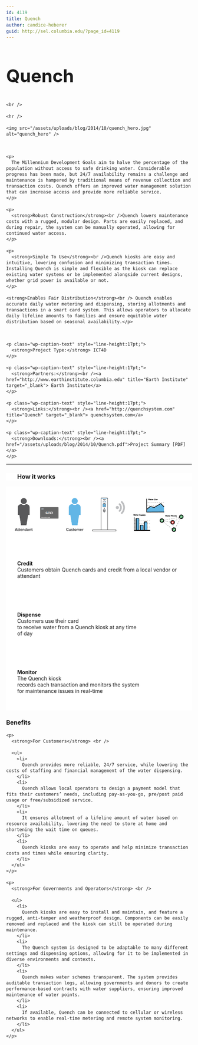 ```yaml
---
id: 4119
title: Quench
author: candice-heberer
guid: http://sel.columbia.edu/?page_id=4119
---
```

<div class="row-fluid">
  <div class="span12">
    <h2 style="font-size:48px !important;">
      Quench
    </h2>
    
    <br /> 
    
    <hr />
    
    <img src="/assets/uploads/blog/2014/10/quench_hero.jpg" alt="quench_hero" />
  </div>
</div>

<div class="row-fluid">
  <div class="span9">
    <br /> 
    
    <p>
      The Millennium Development Goals aim to halve the percentage of the population without access to safe drinking water. Considerable progress has been made, but 24/7 availability remains a challenge and maintenance is hampered by traditional means of revenue collection and transaction costs. Quench offers an improved water management solution that can increase access and provide more reliable service.
    </p>
    
    <p>
      <strong>Robust Construction</strong><br />Quench lowers maintenance costs with a rugged, modular design. Parts are easily replaced, and during repair, the system can be manually operated, allowing for continued water access.
    </p>
    
    <p>
      <strong>Simple To Use</strong><br />Quench kiosks are easy and intuitive, lowering confusion and minimizing transaction times. Installing Quench is simple and flexible as the kiosk can replace existing water systems or be implemented alongside current designs, whether grid power is available or not.
    </p>
    
    <strong>Enables Fair Distribution</strong><br /> Quench enables accurate daily water metering and dispensing, storing allotments and transactions in a smart card system. This allows operators to allocate daily lifeline amounts to families and ensure equitable water distribution based on seasonal availability.</p>
  </div>
  
  <div class="span3">
    <br /> 
    
    <p class="wp-caption-text" style="line-height:17pt;">
      <strong>Project Type:</strong> ICT4D
    </p>
    
    <p class="wp-caption-text" style="line-height:17pt;">
      <strong>Partners:</strong><br /><a href="http://www.earthinstitute.columbia.edu" title="Earth Institute" target="_blank"> Earth Institute</a>
    </p>
    
    <p class="wp-caption-text" style="line-height:17pt;">
      <strong>Links:</strong><br /><a href="http://quenchsystem.com" title="Quench" target="_blank"> quenchsystem.com</a>
    </p>
    
    <p class="wp-caption-text" style="line-height:17pt;">
      <strong>Downloads:</strong><br /><a href="/assets/uploads/blog/2014/10/Quench.pdf">Project Summary [PDF]</a>
    </p>
  </div>
</div>

* * *

<div class="row-fluid" style="background:#FFFFFF;">
  <div class="span12" style="padding:0px 0px 0px 30px;">
    <h3>
      How it works
    </h3>
  </div>
</div>

<div class="row-fluid" style="background:#FFFFFF;">
  <div class="span12">
    <img src="/assets/uploads/blog/2014/10/howitworks.png" alt="howitworks" />
  </div>
</div>

<div class="row-fluid" style="background:#FFFFFF;">
  <div class="span4" style="padding:30px;">
    <p>
      <strong>Credit</strong><br />Customers obtain Quench cards and credit from a local vendor or attendant
    </p>
  </div>
  
  <div class="span4" style="padding:30px;">
    <p>
      <strong>Dispense</strong><br />Customers use their card <br />to receive water from a Quench kiosk at any time <br />of day
    </p>
  </div>
  
  <div class="span4" style="padding:30px;">
    <p>
      <strong>Monitor</strong><br />The Quench kiosk <br />records each transaction and monitors the system <br />for maintenance issues in real-time
    </p>
  </div>
</div>



<div class="row-fluid">
  <div class="span9">
    <h3>
      Benefits
    </h3>
    
    <p>
      <strong>For Customers</strong> <br /> 
      
      <ul>
        <li>
          Quench provides more reliable, 24/7 service, while lowering the costs of staffing and financial management of the water dispensing.
        </li>
        <li>
          Quench allows local operators to design a payment model that fits their customers’ needs, including pay-as-you-go, pre/post paid usage or free/subsidized service.
        </li>
        <li>
          It ensures allotment of a lifeline amount of water based on resource availability, lowering the need to store at home and shortening the wait time on queues.
        </li>
        <li>
          Quench kiosks are easy to operate and help minimize transaction costs and times while ensuring clarity.
        </li>
      </ul>
    </p>
    
    <p>
      <strong>For Governments and Operators</strong> <br /> 
      
      <ul>
        <li>
          Quench kiosks are easy to install and maintain, and feature a rugged, anti-tamper and weatherproof design. Components can be easily removed and replaced and the kiosk can still be operated during maintenance.
        </li>
        <li>
          The Quench system is designed to be adaptable to many different settings and dispensing options, allowing for it to be implemented in diverse environments and contexts.
        </li>
        <li>
          Quench makes water schemes transparent. The system provides auditable transaction logs, allowing governments and donors to create performance-based contracts with water suppliers, ensuring improved maintenance of water points.
        </li>
        <li>
          If available, Quench can be connected to cellular or wireless networks to enable real-time metering and remote system monitoring.
        </li>
      </ul>
    </p>
  </div>
</div>